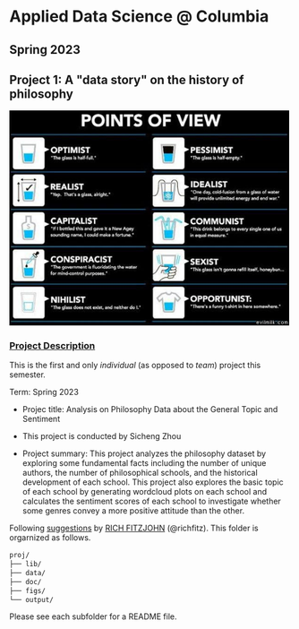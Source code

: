 # Applied Data Science @ Columbia
## Spring 2023
## Project 1: A "data story" on the history of philosophy

<img src="figs/100126-the-glass.jpeg" width="500">

### [Project Description](doc/)
This is the first and only *individual* (as opposed to *team*) project this semester. 

Term: Spring 2023

+ Projec title: Analysis on Philosophy Data about the General Topic and Sentiment
+ This project is conducted by Sicheng Zhou

+ Project summary: This project analyzes the philosophy dataset by exploring some fundamental facts including the number of unique authors, the number of philosophical schools, and the historical development of each school. This project also explores the basic topic of each school by generating wordcloud plots on each school and calculates the sentiment scores of each school to investigate whether some genres convey a more positive attitude than the other. 

Following [suggestions](http://nicercode.github.io/blog/2013-04-05-projects/) by [RICH FITZJOHN](http://nicercode.github.io/about/#Team) (@richfitz). This folder is orgarnized as follows.

```
proj/
├── lib/
├── data/
├── doc/
├── figs/
└── output/
```

Please see each subfolder for a README file.
